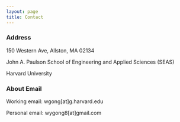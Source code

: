 ```yaml
---
layout: page
title: Contact
---
```


### Address

150 Western Ave, Allston, MA 02134

John A. Paulson School of Engineering and Applied Sciences (SEAS)

Harvard University


### About Email

Working email: wgong[at]g.harvard.edu

Personal email: wygong8[at]gmail.com
